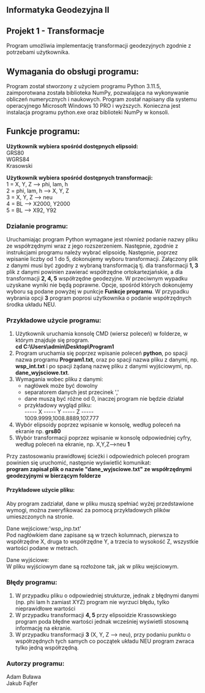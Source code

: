## Informatyka Geodezyjna II
## Projekt 1 - Transformacje 
Program umożliwia implementację transformacji geodezyjnych zgodnie z potrzebami użytkownika.

## Wymagania do obsługi programu:
Program został stworzony z użyciem programu Python 3.11.5, zaimporotwana została biblioteka NumPy, pozwalająca na wykonywanie obliczeń numerycznych i naukowych. Program został napisany dla systemu operacyjnego Microsoft Windows 10 PRO i wyższych. Konieczna jest instalacja programu python.exe oraz biblioteki NumPy w konsoli.

## Funkcje programu:
**Użytkownik wybiera spośród dostępnych elipsoid:** <br>
GRS80<br>
WGRS84<br>
Krasowski <br>

**Użytkownik wybiera spośród dostępnych transformacji:** <br>
 1 = X, Y, Z --> phi, lam, h <br>
 2 = phi, lam, h --> X, Y, Z <br>
 3 = X, Y, Z --> neu <br>
 4 = BL --> X2000, Y2000 <br>
 5 = BL --> X92, Y92<br>
### Działanie programu:
Uruchamiając program Python wymagane jest również podanie nazwy pliku ze współrzędnymi wraz z jego rozszerzeniem. Następnie, zgodnie z instrukcjami programu należy wybrać elipsoidę. Następnie, poprzez wpisanie liczby od 1 do 5, dokonujemy wyboru transformacji. Załączony plik z danymi musi być zgodny z wybraną transformacją tj. dla transformacji **1, 3** plik z danymi powinien zawierać współrzędne ortokartezjańskie, a dla transformacji **2, 4, 5** współrzędne geodezyjne. W przeciwnym wypadku uzyskane wyniki nie będą poprawne. Opcje, spośród których dokonujemy wyboru są podane powyżej w punkcje **Funkcje programu**. W przypadku wybrania opcji **3** program poprosi użytkownika o podanie współrzędnych środka układu NEU.

### Przykładowe użycie programu:
1. Użytkownik uruchamia konsolę CMD (wiersz poleceń) w folderze, w którym znajduje się program.<br>
**cd C:\Users\admin\Desktop\Program1**
2. Program uruchamia się poprzez wpisanie poleceń **python**, po spacji nazwa programu **Program1.txt**, oraz po spacji nazwa pliku z danymi, np. **wsp_int.txt** i po spacji żądaną nazwę pliku z danymi wyjściowymi, np. **dane_wyjsciowe.txt**.
3. Wymagania wobec pliku z danymi:
   - nagłówek może być dowolny
   - separatorem danych jest przecinek ','
   - dane muszą być różne od 0, inaczej program nie będzie działał
   - przykładowy wygląd pliku: <br>
   ----- X ----- Y ----- Z ----- <br>
   1009.9999,1008.8889,107.777
 4. Wybór elipsoidy poprzez wpisanie w konsolę, według poleceń na ekranie np. **grs80**
 5. Wybór transformacji poprzez wpisanie w konsolę odpowiedniej cyfry, według poleceń na ekranie, np. X,Y,Z-->neu **1**

Przy zastosowaniu prawidłowej ścieżki i odpowiednich poleceń program powinien się uruchomić, następnie wyświetlić komunikat:<br>
**program zapisał plik o nazwie "dane_wyjsciowe.txt" ze współrzędnymi geodezyjnymi w bierzącym folderze**
#### Przykładowe użycie pliku:
Aby program zadziałał, dane w pliku muszą spełniać wyżej przedstawione wymogi, można zweryfikować za pomocą przykładowych plików umieszczonych na stronie.<br>

Dane wejściowe:'wsp_inp.txt'<br>
Pod nagłówkiem dane zapisane są w trzech kolumnach, pierwsza to współrzędne X, druga to współrzędne Y, a trzecia to wysokość Z, wszystkie wartości podane w metrach.<br>

Dane wyjściowe:<br>
W pliku wyjściowym dane są rozłożone tak, jak w pliku wejściowym.

### Błędy programu:
1. W przypadku pliku o odpowiedniej strukturze, jednak z błędnymi danymi (np. phi lam h zamiast XYZ) program nie wyrzuci błędu, tylko nieprawidłowe wartości
2. W przypadku transformacji **4, 5** przy elipsoidzie Krassowskiego program poda błędne wartości jednak wcześniej wyświetli stosowną informację na ekranie.
3. W przypadku transformacji **3** (X, Y, Z --> neu), przy podaniu punktu o współrzędnych tych samych co początek układu NEU program zwraca tylko jedną współrzędną.
### Autorzy programu:
Adam Buława <br>
Jakub Fajfer
